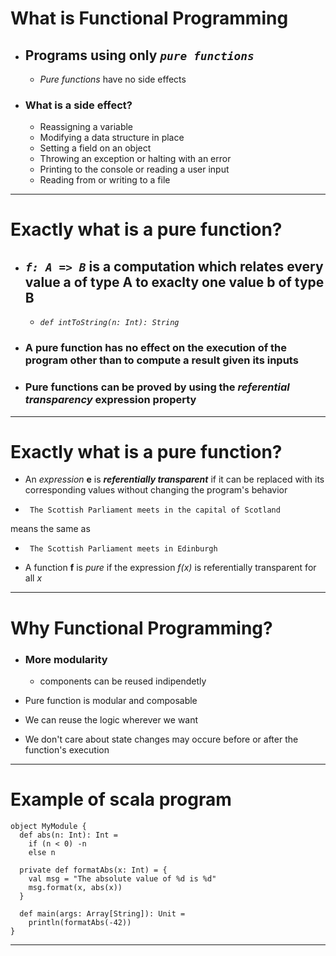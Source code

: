 # What is Functional Programming

- ## Programs using only *`pure functions`*
	- *Pure functions* have no side effects

- ### What is a side effect?
	- Reassigning a variable
	- Modifying a data structure in place
	- Setting a field on an object
	- Throwing an exception or halting with an error
	- Printing to the console or reading a user input
	- Reading from or writing to a file	
---
# Exactly what is a pure function?


- ## *```f: A => B```* is a computation which relates every value a of type **A** to exaclty one value b of type **B** 
	- *```def intToString(n: Int): String```*

- ### A pure function has no effect on the execution of the program other than to compute a result given its inputs
- ### Pure functions can be proved by using the *referential transparency* expression property

---
# Exactly what is a pure function?

- An *expression*  **e** is ***referentially transparent*** if it can be replaced with its corresponding values without changing the program's behavior
 
 -		The Scottish Parliament meets in the capital of Scotland
 means the same as
 -		The Scottish Parliament meets in Edinburgh
 
- A function **f** is *pure* if the expression *f(x)*  is referentially transparent for all *x*

---
# Why Functional Programming?

- ### More modularity
	- components can be reused indipendetly
	
- Pure function is modular and composable
- We can reuse the logic wherever we want
- We don't care about state changes may occure before or after the function's execution
		
 
 
---

# Example of scala program

```
object MyModule {
  def abs(n: Int): Int =
    if (n < 0) -n
    else n

  private def formatAbs(x: Int) = {
    val msg = "The absolute value of %d is %d"
    msg.format(x, abs(x))
  }

  def main(args: Array[String]): Unit =
    println(formatAbs(-42))
}
```
	
 
 
---
